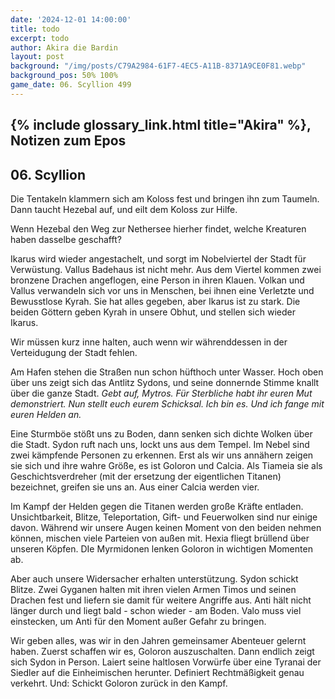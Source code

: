 ```yaml
---
date: '2024-12-01 14:00:00'
title: todo
excerpt: todo
author: Akira die Bardin
layout: post
background: "/img/posts/C79A2984-61F7-4EC5-A11B-8371A9CE0F81.webp"
background_pos: 50% 100%
game_date: 06. Scyllion 499
---
```


## {% include glossary_link.html title="Akira" %}, Notizen zum Epos

## 06. Scyllion

Die Tentakeln klammern sich am Koloss fest und bringen ihn zum Taumeln. Dann taucht Hezebal auf, und eilt dem Koloss zur Hilfe.

Wenn Hezebal den Weg zur Nethersee hierher findet, welche Kreaturen haben dasselbe geschafft?

Ikarus wird wieder angestachelt, und sorgt im Nobelviertel der Stadt für Verwüstung. Vallus Badehaus ist nicht mehr. 
Aus dem Viertel kommen zwei bronzene Drachen angeflogen, eine Person in ihren Klauen. Volkan und Vallus verwandeln sich vor uns in Menschen, bei ihnen eine Verletzte und Bewusstlose Kyrah. Sie hat alles gegeben, aber Ikarus ist zu stark.
Die beiden Göttern geben Kyrah in unsere Obhut, und stellen sich wieder Ikarus.

Wir müssen kurz inne halten, auch wenn wir währenddessen in der Verteidugung der Stadt fehlen.

Am Hafen stehen die Straßen nun schon hüfthoch unter Wasser. Hoch oben über uns zeigt sich das Antlitz Sydons, und seine donnernde Stimme knallt über die ganze Stadt. _Gebt auf, Mytros. Für Sterbliche habt ihr euren Mut demonstriert. Nun stellt euch eurem Schicksal. Ich bin es. Und ich fange mit euren Helden an._

Eine Sturmböe stößt uns zu Boden, dann senken sich dichte Wolken über die Stadt. Sydon ruft nach uns, lockt uns aus dem Tempel. 
Im Nebel sind zwei kämpfende Personen zu erkennen. Erst als wir uns annähern zeigen sie sich und ihre wahre Größe, es ist Goloron und Calcia. Als Tiameia sie als Geschichtsverdreher (mit der ersetzung der eigentlichen Titanen) bezeichnet, greifen sie uns an. Aus einer Calcia werden vier.

Im Kampf der Helden gegen die Titanen werden große Kräfte entladen. Unsichtbarkeit, Blitze, Teleportation, Gift- und Feuerwolken sind nur einige davon. Während wir unsere Augen keinen Moment von den beiden nehmen können, mischen viele Parteien von außen mit. Hexia fliegt brüllend über unseren Köpfen. DIe Myrmidonen lenken Goloron in wichtigen Momenten ab. 

Aber auch unsere Widersacher erhalten unterstützung. Sydon schickt Blitze. Zwei Gyganen halten mit ihren vielen Armen Timos und seinen Drachen fest und liefern sie damit für weitere Angriffe aus. Anti hält nicht länger durch und liegt bald - schon wieder - am Boden. Valo muss viel einstecken, um Anti für den Moment außer Gefahr zu bringen.

Wir geben alles, was wir in den Jahren gemeinsamer Abenteuer gelernt haben. Zuerst schaffen wir es, Goloron auszuschalten. Dann endlich zeigt sich Sydon in Person. Laiert seine haltlosen Vorwürfe über eine Tyranai der Siedler auf die Einheimischen herunter. Definiert Rechtmäßigkeit genau verkehrt. Und: Schickt Goloron zurück in den Kampf.


<!--
star: ha-ha Gaius.
wish: guter gaius loot

1x von Euria: lvl 4 sleep (https://www.dndbeyond.com/spells/2254-sleep - 11d8 HP, average 50)


## Combat manual
Blessed

* Action:
  * AOE: Haunting Phalanx (spear)
  * 2 ttacks
    * IF HIT: Next attack disadvantage (every time) (spectral warrior(
    * IF HIT: Stun attempt (once/turn)
  * Spell: Spirit guardian (spear)
  * Heal 1d8 +4
  * Use item: Power word stun
  * (Divine blessing; ever 7 days)
* Bonus:
  * Dodge + 1d8 heal (1 ki point)
  * Two unarmed strikes (1 ki point)
* Reaction:
  * Shell of the dragon turtle
* Take damage
  * Evasion: Dex save -> half damage
* Anti
  * 3x attack
  * OR: 1x breath acid line
  * OR: 1x breath slowing cone
* Enemy nearby Start of turn
  * Spirit guardian: check

  
Character highlights:
## Tiameia
## Kapiosallos
## Bexos
## Timos
-->
